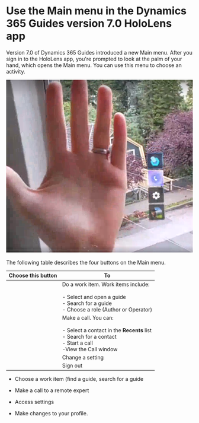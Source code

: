 

# Use the Main menu in the Dynamics 365 Guides version 7.0 HoloLens app

Version 7.0 of Dynamics 365 Guides introduced a new Main menu. After you sign in to the HoloLens app, you're prompted to look at the palm of your hand, which opens the Main menu. You can use this menu to choose an activity.

![Screen shot of hand and Main menu.](media/main-menu.PNG "Screen shot of hand and Main menu")

The following table describes the four buttons on the Main menu.

|Choose this button|To|
|--------|-------------------------------------------------------------------------------------------------|
||Do a work item. Work items include:<br><br>- Select and open a guide<br>- Search for a guide<br>- Choose a role (Author or Operator)|
||Make a call. You can:<br><br>- Select a contact in the **Recents** list<br>- Search for a contact<br>- Start a call<br>-View the Call window|
||Change a setting|
|| Sign out|

- Choose a work item (find a guide, search for a guide 

- Make a call to a remote expert

- Access settings

- Make changes to your profile. 
